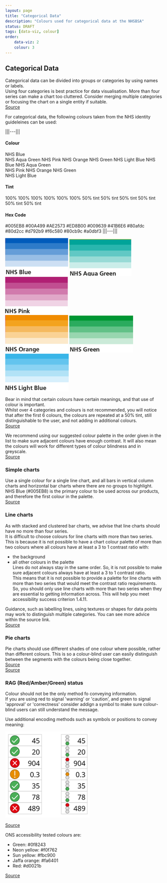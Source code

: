 ```yaml
---
layout: page
title: "Categorical Data"
description: "Colours used for categorical data at the NHSBSA"
status: DRAFT
tags: [data-viz, colour]
order:
    data-viz: 2
    colour: 3
---
```

## Categorical Data  
  
Categorical data can be divided into groups or categories by using names or labels.  
Using four categories is best practice for data visualisation. More than four series can make a chart too cluttered. Consider merging multiple categories or focusing the chart on a single entity if suitable.  
[Source][cat 1]  
  
For categorical data, the following colours taken from the NHS identity guideleines can be used:  

|||---|||
#### Colour	
NHS Blue	
NHS Aqua Green
NHS Pink
NHS Orange
NHS Green
NHS Light Blue
NHS Blue
NHS Aqua Green	
NHS Pink
NHS Orange
NHS Green	
NHS Light Blue  

#### Tint
100%
100%
100%
100%
100%
100%
50% tint
50% tint
50% tint
50% tint
50% tint
50% tint  

#### Hex Code
#005EB8
#00A499
#AE2573
#ED8B00
#009639
#41B6E6
#80afdc
#80d2cc
#d792b9
#f6c580
#80cb9c
#a0dbf3
|||---|||  
  
    
![NHS Blue gradient](blue-grad.png)  ![NHS Aqua Green gradient](aqua-grad.png)  ![NHS Pink gradient](pink-grad.png)  
![NHS Orange gradient](orange-grad.png)  ![NHS Green gradient](green-grad.png)  ![NHS Light Blue gradient](light-blue-grad.png)  

Bear in mind that certain colours have certain meanings, and that use of colour is important.  
Whilst over 4 categories and colours is not recommended, you will notice that after the first 6 colours, the colours are repeated at a 50% tint, still distinguishable to the user, and not adding in additional colours.  
[Source][cat 2]  
  

We recommend using our suggested colour palette in the order given in the list to make sure adjacent colours have enough contrast. It will also mean the colours will work for different types of colour blindness and in greyscale.  
[Source][cat 3] 


### Simple charts  

Use a single colour for a single line chart, and all bars in vertical column charts and horizontal bar charts where there are no groups to highlight. NHS Blue (#005EB8) is the primary colour to be used across our products, and therefore the first colour in the palette.  
[Source][cat 4]  
  
### Line charts  
  
As with stacked and clustered bar charts, we advise that line charts should have no more than four series.  
It is difficult to choose colours for line charts with more than two series. This is because it is not possible to have a chart colour palette of more than two colours where all colours have at least a 3 to 1 contrast ratio with:
-	the background
-	all other colours in the palette  
Lines do not always stay in the same order. So, it is not possible to make sure adjacent colours always have at least a 3 to 1 contrast ratio.  
This means that it is not possible to provide a palette for line charts with more than two series that would meet the contrast ratio requirements. So, you should only use line charts with more than two series when they are essential to getting information across. This will help you meet accessibility success criterion 1.4.11.  
  
Guidance, such as labelling lines, using textures or shapes for data points may work to distinguish multiple categories. You can see more advice within the source link.  
[Source][cat 5]  
  
    
### Pie charts  
  
Pie charts should use different shades of one colour where possible, rather than different colours. This is so a colour-blind user can easily distinguish between the segments with the colours being close together.  
[Source][cat 6]   
[Source][cat 7]   


### RAG (Red/Amber/Green) status  
  
Colour should not be the only method fo conveying information.  
If you are using red to signal 'warning' or 'caution', and green to signal 'approval' or 'correctness' consider addign a symbol to make sure colour-blind users can still understand the message.  
  
Use additional encoding methods such as symbols or positions to convey meaning:  

![Examples of symbols tat could be used alongside colour to convey meaning](symbols.png)  
  
[Source][cat 8]

ONS accessibility tested colours are:
-	Green: #0f8243
-	Neon yellow: #f0f762
-	Sun yellow: #fbc900
-	Jaffa orange: #fa6401
-	Red: #d0021b  
  
[Source][cat 9] 




[cat 1]: https://analysisfunction.civilservice.gov.uk/policy-store/data-visualisation-colours-in-charts/#section-5
[cat 2]: https://www.england.nhs.uk/nhsidentity/identity-guidelines/colours/
[cat 3]: https://analysisfunction.civilservice.gov.uk/policy-store/data-visualisation-colours-in-charts/#section-5
[cat 4]: https://analysisfunction.civilservice.gov.uk/policy-store/data-visualisation-colours-in-charts/#section-5
[cat 5]: https://analysisfunction.civilservice.gov.uk/policy-store/data-visualisation-colours-in-charts/#section-5
[cat 6]: https://style.ons.gov.uk/data-visualisation/using-colours/using-colour-in-pie-charts/
[cat 7]: https://www.colourblindawareness.org/colour-blindness/
[cat 8]: https://style.ons.gov.uk/category/data-visualisation/using-colours/#using-red-and-green
[cat 9]: https://service-manual.ons.gov.uk/design-system/foundations/colours
